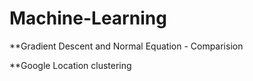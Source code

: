 # Machine-Learning
**Gradient Descent and Normal Equation - Comparision

**Google Location clustering
